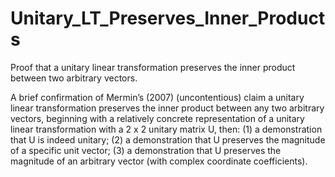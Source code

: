 # Unitary_LT_Preserves_Inner_Products
Proof that a unitary linear transformation preserves the inner product between two arbitrary vectors.

A brief confirmation of Mermin’s (2007) (uncontentious) claim a unitary linear transformation preserves the
inner product between any two arbitrary vectors, beginning with a relatively concrete representation of
a unitary linear transformation with a 2 x 2 unitary matrix U, then:
(1) a demonstration that U is indeed unitary;
(2) a demonstration that U preserves the magnitude of a specific unit vector;
(3) a demonstration that U preserves the magnitude of an arbitrary vector (with complex coordinate coefficients).
